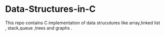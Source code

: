 # Data-Structures-in-C
This repo contains C implementation of data strucutures like array,linked list ,
stack,queue ,trees and graphs .
